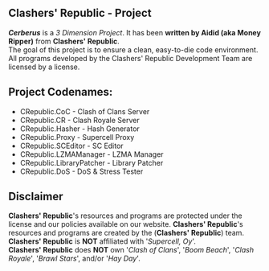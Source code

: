 ## Clashers' Republic - Project

***Cerberus*** is a _3 Dimension Project_.
It has been **written by Aidid (aka Money Ripper)** from **Clashers' Republic**.  
The goal of this project is to ensure a clean, easy-to-die code environment.
All programs developed by the Clashers' Republic Development Team are licensed by a license.

## Project Codenames:
* CRepublic.CoC - Clash of Clans Server
* CRepublic.CR - Clash Royale Server
* CRepublic.Hasher - Hash Generator
* CRepublic.Proxy - Supercell Proxy
* CRepublic.SCEditor - SC Editor
* CRepublic.LZMAManager - LZMA Manager
* CRepublic.LibraryPatcher - Library Patcher
* CRepublic.DoS - DoS & Stress Tester

## Disclaimer
**Clashers' Republic**'s resources and programs are protected under the license and our policies available on our website.
**Clashers' Republic**'s resources and programs are created by the (**Clashers' Republic**) team.  
**Clashers' Republic** is **NOT** affiliated with '_Supercell, Oy_'.  
**Clashers' Republic** does **NOT** own '_Clash of Clans_', '_Boom Beach_', '_Clash Royale_', '_Brawl Stars_', and/or '_Hay Day_'.
